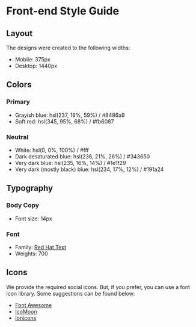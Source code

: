 # Front-end Style Guide

## Layout

The designs were created to the following widths:

-   Mobile: 375px
-   Desktop: 1440px

## Colors

### Primary

-   Grayish blue: hsl(237, 18%, 59%) / #8486a9
-   Soft red: hsl(345, 95%, 68%) / #fb6087

### Neutral

-   White: hsl(0, 0%, 100%) / #fff
-   Dark desaturated blue: hsl(236, 21%, 26%) / #343650
-   Very dark blue: hsl(235, 16%, 14%) / #1e1f29
-   Very dark (mostly black) blue: hsl(234, 17%, 12%) / #191a24

## Typography

### Body Copy

-   Font size: 14px

### Font

-   Family: [Red Hat Text](https://fonts.google.com/specimen/Red+Hat+Text)
-   Weights: 700

## Icons

We provide the required social icons. But, if you prefer, you can use a font icon library. Some suggestions can be found below:

-   [Font Awesome](https://fontawesome.com)
-   [IcoMoon](https://icomoon.io)
-   [Ionicons](https://ionicons.com)
